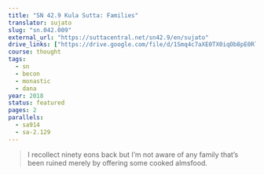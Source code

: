 ```yaml
---
title: "SN 42.9 Kula Sutta: Families"
translator: sujato
slug: "sn.042.009"
external_url: "https://suttacentral.net/sn42.9/en/sujato"
drive_links: ["https://drive.google.com/file/d/1Smq4c7aXE0TX0iqOb8pE0Rlnx47cTjaO/view?usp=drivesdk"]
course: thought
tags:
  - sn
  - becon
  - monastic
  - dana
year: 2018
status: featured
pages: 2
parallels:
  - sa914
  - sa-2.129
---
```


> I recollect ninety eons back but I’m not aware of any family that’s been ruined merely by offering some cooked almsfood.
